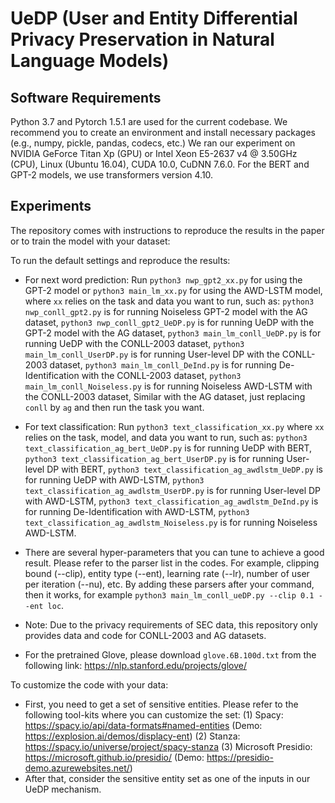 # UeDP (User and Entity Differential Privacy Preservation in Natural Language Models)

## Software Requirements
Python 3.7 and Pytorch 1.5.1 are used for the current codebase. 
We recommend you to create an environment and install necessary packages (e.g., numpy, pickle, pandas, codecs, etc.)
We ran our experiment on NVIDIA GeForce Titan Xp (GPU) or Intel Xeon E5-2637 v4 @ 3.50GHz (CPU), Linux (Ubuntu 16.04), CUDA 10.0, CuDNN 7.6.0.
For the BERT and GPT-2 models, we use transformers version 4.10.

## Experiments
The repository comes with instructions to reproduce the results in the paper or to train the model with your dataset:

To run the default settings and reproduce the results: 
+ For next word prediction: Run `python3 nwp_gpt2_xx.py` for using the GPT-2 model or `python3 main_lm_xx.py` for using the AWD-LSTM model, where `xx` relies on the task and data you want to run, such as: 
`python3 nwp_conll_gpt2.py` is for running Noiseless GPT-2 model with the AG dataset,
`python3 nwp_conll_gpt2_UeDP.py` is for running UeDP with the GPT-2 model with the AG dataset,
`python3 main_lm_conll_UeDP.py` is for running UeDP with the CONLL-2003 dataset,
`python3 main_lm_conll_UserDP.py` is for running User-level DP with the CONLL-2003 dataset,
`python3 main_lm_conll_DeInd.py` is for running De-Identification with the CONLL-2003 dataset,
`python3 main_lm_conll_Noiseless.py` is for running Noiseless AWD-LSTM with the CONLL-2003 dataset,
Similar with the AG dataset, just replacing `conll` by `ag` and then run the task you want.

+ For text classification: Run `python3 text_classification_xx.py` where `xx` relies on the task, model, and data you want to run, such as: 
`python3 text_classification_ag_bert_UeDP.py` is for running UeDP with BERT,
`python3 text_classification_ag_bert_UserDP.py` is for running User-level DP with BERT,
`python3 text_classification_ag_awdlstm_UeDP.py` is for running UeDP with AWD-LSTM,
`python3 text_classification_ag_awdlstm_UserDP.py` is for running User-level DP with AWD-LSTM,
`python3 text_classification_ag_awdlstm_DeInd.py` is for running De-Identification with AWD-LSTM,
`python3 text_classification_ag_awdlstm_Noiseless.py` is for running Noiseless AWD-LSTM.

+ There are several hyper-parameters that you can tune to achieve a good result. Please refer to the parser list in the codes. For example, clipping bound (--clip), entity type (--ent), learning rate (--lr), number of user per iteration (--nu), etc.
By adding these parsers after your command, then it works, for example `python3 main_lm_conll_ueDP.py --clip 0.1 --ent loc`. 

+ Note: Due to the privacy requirements of SEC data, this repository only provides data and code for CONLL-2003 and AG datasets. 

+ For the pretrained Glove, please download `glove.6B.100d.txt` from the following link: https://nlp.stanford.edu/projects/glove/

To customize the code with your data:
+ First, you need to get a set of sensitive entities. Please refer to the following tool-kits where you can customize the set: 
(1) Spacy: https://spacy.io/api/data-formats#named-entities (Demo: https://explosion.ai/demos/displacy-ent)
(2) Stanza: https://spacy.io/universe/project/spacy-stanza
(3) Microsoft Presidio: https://microsoft.github.io/presidio/ (Demo: https://presidio-demo.azurewebsites.net/)
+ After that, consider the sensitive entity set as one of the inputs in our UeDP mechanism.











